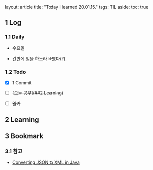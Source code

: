 layout: article
title: "Today I learned 20.01.15."
tags: TIL
aside:
  toc: true

## 1 Log

### 1.1 Daily

- 수요일

- 간만에 일을 하느라 바빴다(?).



### 1.2 Todo

- [x] 1 Commit

- [ ] ~~[오늘 공부](##2 Learning)~~

- [ ] ~~일기~~



## 2 Learning




## 3 Bookmark
### 3.1 참고

- [Converting JSON to XML in Java](https://stackoverflow.com/questions/19977979/converting-json-to-xml-in-java)